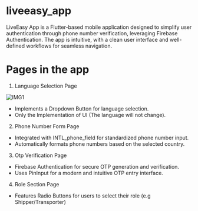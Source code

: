 # liveeasy_app

LiveEasy App is a Flutter-based mobile application designed to simplify user authentication through phone number verification, leveraging Firebase Authentication. The app is intuitive, with a clean user interface and well-defined workflows for seamless navigation.

# Pages in the app

1. Language Selection Page

 ![IMG1](https://github.com/user-attachments/assets/9856763c-b850-4712-9f65-aa76820b3369)

 - Implements a Dropdown Button for language selection.
 - Only the Implementation of UI (The language will not change).

2. Phone Number Form Page

 - Integrated with INTL_phone_field for standardized phone number input.
 - Automatically formats phone numbers based on the selected country.

3. Otp Verification Page

 - Firebase Authentication for secure OTP generation and verification.
 - Uses PinInput for a modern and intuitive OTP entry interface.

4. Role Section Page
 
 - Features Radio Buttons for users to select their role (e.g Shipper/Transporter)

 




